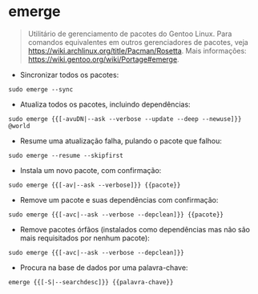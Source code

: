 # emerge

> Utilitário de gerenciamento de pacotes do Gentoo Linux.
> Para comandos equivalentes em outros gerenciadores de pacotes, veja <https://wiki.archlinux.org/title/Pacman/Rosetta>.
> Mais informações: <https://wiki.gentoo.org/wiki/Portage#emerge>.

- Sincronizar todos os pacotes:

`sudo emerge --sync`

- Atualiza todos os pacotes, incluindo dependências:

`sudo emerge {{[-avuDN|--ask --verbose --update --deep --newuse]}} @world`

- Resume uma atualização falha, pulando o pacote que falhou:

`sudo emerge --resume --skipfirst`

- Instala um novo pacote, com confirmação:

`sudo emerge {{[-av|--ask --verbose]}} {{pacote}}`

- Remove um pacote e suas dependências com confirmação:

`sudo emerge {{[-avc|--ask --verbose --depclean]}} {{pacote}}`

- Remove pacotes órfãos (instalados como dependências mas não são mais requisitados por nenhum pacote):

`sudo emerge {{[-avc|--ask --verbose --depclean]}}`

- Procura na base de dados por uma palavra-chave:

`emerge {{[-S|--searchdesc]}} {{palavra-chave}}`